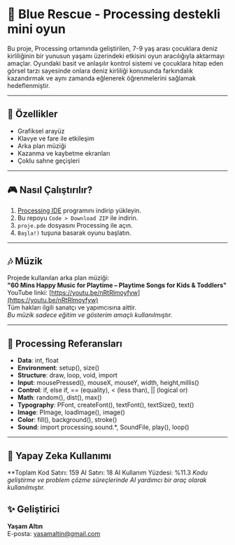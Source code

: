 # 🐬 Blue Rescue - Processing destekli mini oyun

Bu proje, Processing ortamında geliştirilen, 7-9 yaş arası çocuklara deniz kirliliğinin bir yunusun yaşamı üzerindeki etkisini oyun aracılığıyla aktarmayı amaçlar. Oyundaki basit ve anlaşılır kontrol sistemi
ve çocuklara hitap eden görsel tarzı sayesinde onlara deniz kirliliği konusunda farkındalık kazandırmak ve aynı zamanda eğlenerek öğrenmelerini sağlamak hedeflenmiştir.

---

## 🚀 Özellikler

- Grafiksel arayüz  
- Klavye ve fare ile etkileşim  
- Arka plan müziği  
- Kazanma ve kaybetme ekranları  
- Çoklu sahne geçişleri  

---
## 🎮 Nasıl Çalıştırılır?

1. [Processing IDE](https://processing.org/download) programını indirip yükleyin.  
2. Bu repoyu `Code > Download ZIP` ile indirin.  
3. `proje.pde` dosyasını Processing ile açın.  
4. `Başla!)` tuşuna basarak oyunu başlatın.
   
---

## 🎶 Müzik

Projede kullanılan arka plan müziği:  
**"60 Mins Happy Music for Playtime – Playtime Songs for Kids & Toddlers"**  
YouTube linki: [https://youtu.be/nRtRlmoyfyw](https://youtu.be/nRtRlmoyfyw)  
Tüm hakları ilgili sanatçı ve yapımcısına aittir.  
*Bu müzik sadece eğitim ve gösterim amaçlı kullanılmıştır.*

---
## 🔗 Processing Referansları
- **Data**: int, float
- **Environment**: setup(), size()
- **Structure**: draw, loop, void, import
- **Input**: mousePressed(),  mouseX, mouseY, width, height,millis()
- **Control**: if, else if, == (equality), < (less than), || (logical or)
- **Math**: random(), dist(), max()
- **Typography**: PFont, createFont(), textFont(), textSize(), text()
- **Image**: PImage, loadImage(), image()
- **Color**: fill(), background(), stroke()
- **Sound**: import processing.sound.*, SoundFile, play(), loop()

---
## 🔗 Yapay Zeka Kullanımı
**Toplam Kod Satırı: 159
AI Satırı: 18
AI Kullanım Yüzdesi: %11.3
*Kodu geliştirme ve problem çözme süreçlerinde AI yardımcı bir araç olarak kullanılmıştır.*

## ✨ Geliştirici

**Yaşam Altın**  
E-posta: yasamaltin@gmail.com
